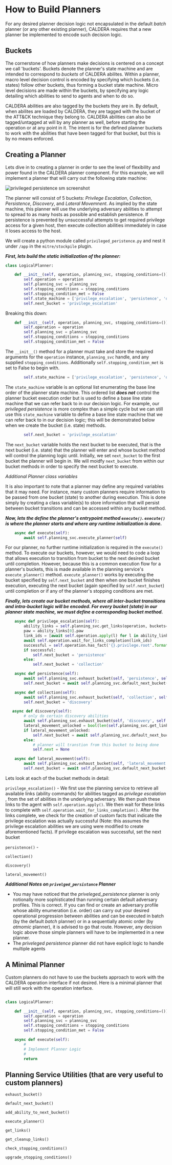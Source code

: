 How to Build Planners
================

For any desired planner decision logic not encapsulated in the default _batch_ planner (or any other existing planner), CALDERA requires that a new planner be implemented to encode such decision logic.

## Buckets

The cornerstone of how planners make decisions is centered on a concept we call 'buckets'. Buckets denote the planner's state machine and are intended to correspond to _buckets_ of CALDERA abilites. Within a planner, macro level decision control is encoded by specifying which buckets (i.e. states) follow other buckets, thus forming a bucket state machine. Micro level decisions are made within the buckets, by specifying any logic detailing which abilities to send to agents and when to do so.

CALDERA abilities are also tagged by the buckets they are in. By default, when abilites are loaded by CALDERA, they are tagged with the bucket of the ATT&CK technique they belong to. CALDERA abilities can also be tagged/untagged at will by any planner as well, before starting the operation or at any point in it. The intent is for the defined planner buckets to work with the abilities that have been tagged for that bucket, but this is by no means enforced.

## Creating a Planner

Lets dive in to creating a planner in order to see the level of flexibility and power found in the CALDERA planner component. For this example, we will implement a planner that will carry out the following state machine:

![privileged persistence sm screenshot](privileged_persistence_sm_screenshot.png)

The planner will consist of 5 buckets:  _Privilege Escalation_, _Collection_, _Persistence_, _Discovery_, and _Lateral Movemnent_. As implied by the state machine, this planner will use the underlying adversary abilities to attempt to spread to as many hosts as possible and establish persistence. If persistence is prevented by unsuccessful attempts to get required privilege access for a given host, then execute collection abilities immediately in case it loses access to the host.

We will create a python module called ```privileged_peristence.py``` and nest it under ```/app``` in the ```mitre/stockpile``` plugin.

**_First, lets build the static initialization of the planner:_**

```python
class LogicalPlanner:

    def __init__(self, operation, planning_svc, stopping_conditions=()):
        self.operation = operation
        self.planning_svc = planning_svc
        self.stopping_conditions = stopping_conditions
        self.stopping_condition_met = False
        self.state_machine = ['privilege_escalation', 'persistence', 'discovery', 'lateral_movement']
        self.next_bucket = 'privilege_escalation'

```

Breaking this down:

```python
    def __init__(self, operation, planning_svc, stopping_conditions=()):
        self.operation = operation
        self.planning_svc = planning_svc
        self.stopping_conditions = stopping_conditions
        self.stopping_condition_met = False
```
The ```__init__()``` method for a planner must take and store the required arguments for the ```operation``` instance, ```planning_svc``` handle, and any supplied ```stopping_conditions```.  Additionally ```self.stopping_condition_met``` is set to False to begin with.

```python
        self.state_machine = ['privilege_escalation', 'persistence', 'discovery', 'lateral_movement']
```
The ```state_machine``` variable is an optional list enumerating the base line order of the planner state machine. This ordered list **_does not_** control the planner bucket execution order but is used to define a base line state machine that we can refer back to in our decision logic.  For example, our _privileged persistence_ is more complex than a simple cycle but we can still use this ```state_machine``` variable to define a base line state machine that we can refer back to in our decision logic; this will be demonstrated below when we create the bucket (i.e. state) methods.

```python
        self.next_bucket = 'privilege_escalation'
```
The ```next_bucket``` variable holds the next bucket to be executed, that is the next bucket (i.e. state) that the planner will enter and whose bucket method will control the planning logic until. Initially, we set ```next_bucket``` to the first bucket the planner will begin in. We will moidfy ```next_bucket``` from within our bucket methods in order to specify the next bucket to execute.

_Additional Planner class variables_

It is also important to note that a planner may define any required variables that it may need. For instance, many custom planners require information to be passed from one bucket (state) to another during execution. This is done simply by creating a class variable(s) to store information that will persist between bucket transitions and can be accessed within any bucket method.

**_Now, lets the define the planner's entrypoint method ```execute()```. ```execute()``` is where the planner starts and where any runtime initialization is done._**

```python
    async def execute(self):
        await self.planning_svc.execute_planner(self)
```
For our planner, no further runtime initialization is required in the ```execute()``` method. To execute our buckets, however, we would need to code a loop that allows execution to transition from bucket to the next desired bucket until completion. However, because this is a common execution flow for a planner's buckets, this is made available in the planning service's ```execute_planner()``` method. ```execute_planner()``` works by executing the bucket specified by ```self.next_bucket``` and then when one bucket finishes execution, executing the next bucket (again specified by ```self.next_bucket```) until completion or if any of the planner's stopping conditions are met.

**_Finally, lets create our bucket methods, where all inter-bucket transitions and intra-bucket logic will be encoded. For every bucket (state) in our planner state machine, we must define a corresponding bucket method._**

```python
    async def privilege_escalation(self):
        ability_links = self.planning_svc.get_links(operation, buckets=['privilege escalation'])
        paw = ability_links[0].paw
        link_ids = [await self.operation.apply(l) for l in ability_links]
        await self.operation.wait_for_links_completion(link_ids)
        successful = self.operation.has_fact('{}.privilege.root'.format(paw), True) or self.operation.has_fact('{}.privilege.admin'.format(paw), True)
        if successful:
            self.next_bucket = 'persistence'
        else:
            self.next_bucket = 'collection'

    async def persistence(self):
        await self.planning_svc.exhaust_bucket(self, 'persistence', self.operation)
        self.next_bucket = await self.planning_svc.default_next_bucket('persistence', self.state_machine)

    async def collection(self):
        await self.planning_svc.exhaust_bucket(self, 'collection', self.operation)
        self.next_bucket = 'discovery'

   async def discovery(self):
        # only do certain discovery abilities
        await self.planning_svc.exhaust_bucket(self, 'discovery', self.operation)
        lateral_movement_unlocked = bool(len(self.planning_svc.get_links(operation, bucket=['lateral_movement'])))
        if lateral_movement_unlocked:
            self.next_bucket = await self.planning_svc.default_next_bucket('discovery', self.state_machine)
        else:
            # planner will transtion from this bucket to being done
            self.next = None

    async def lateral_movement(self):
        await self.planning_svc.exhaust_bucket(self, 'lateral_movement', self.operation)
        self.next_bucket = await self.planning_svc.default_next_bucket('lateral_movement', self.state_machine)
```

Lets look at each of the bucket methods in detail:

```privilege_escalation()``` - We first use the planning service to retrieve all available links (ability commands) for abilities tagged as _privilege escalation_ , from the set of abilities in the underlying adversary. We then push these links to the agent with ```self.operation.apply()```. We then wait for these links to complete with ```self.operation.wait_for_links_completion()```. After the links complete, we check for the creation of custom facts that indicate the privilege escalation was actually successful (Note: this assumes the privilege escalation abilities we are using were modified to create aforementioned facts). If privilege escalation was successful, set the next bucket 

```persistence()``` - 

```collection()```

```discovery()```

```lateral_movement()```


**_Additional Notes on ```privelged_persistance``` Planner_**
- You may have noticed that the _priveleged_persistence_ planner is only notionally more sophisticated than running certain default adversary profiles. This is correct. If you can find or create an adversary profile whose ability enumeration (i.e. order) can carry out your desired operational progression between abilities and can be executed in batch (by the default _batch_ planner) or in a sequentially atomic order (by _atmomic_ planner), it is advised to go that route. However, any decision logic above those simple planners will have to be implemented in a new planner.
- The _priveleged persistence_ planner did not have explicit logic to handle multiple agents


## A Minimal Planner

Custom planners do not have to use the buckets approach to work with the CALDERA operation interface if not desired. Here is a minimal planner that will still work with the operation interface.

```python

class LogicalPlanner:

    def __init__(self, operation, planning_svc, stopping_conditions=()):
        self.operation = operation
        self.planning_svc = planning_svc
        self.stopping_conditions = stopping_conditions
        self.stopping_condition_met = False

    async def execute(self):
        #
        # Implement Planner Logic
        #
        return

```


## Planning Service Utilities (that are very useful to custom planners)

```exhaust_bucket()```

```default_next_bucket()```

```add_ability_to_next_bucket()```

```execute_planner()```

```get_links()```

```get_cleanup_links()```

```check_stopping_conditions()```

```upgrade_stopping_conditions()```
